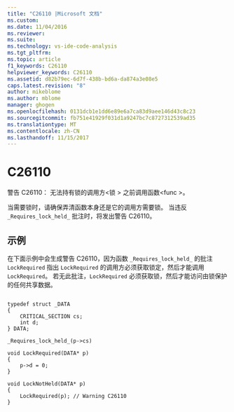 ```yaml
---
title: "C26110 |Microsoft 文档"
ms.custom: 
ms.date: 11/04/2016
ms.reviewer: 
ms.suite: 
ms.technology: vs-ide-code-analysis
ms.tgt_pltfrm: 
ms.topic: article
f1_keywords: C26110
helpviewer_keywords: C26110
ms.assetid: d82b79ec-6d7f-438b-bd6a-da874a3e08e5
caps.latest.revision: "8"
author: mikeblome
ms.author: mblome
manager: ghogen
ms.openlocfilehash: 0131dcb1e1dd6e89e6a7ca83d9aee146d43c8c23
ms.sourcegitcommit: fb751e41929f031d1a9247bc7c8727312539ad35
ms.translationtype: MT
ms.contentlocale: zh-CN
ms.lasthandoff: 11/15/2017
---
```

# <a name="c26110"></a>C26110
警告 C26110： 无法持有锁的调用方\<锁 > 之前调用函数\<func >。  
  
 当需要锁时，请确保弄清函数本身还是它的调用方需要锁。 当违反 `_Requires_lock_held_` 批注时，将发出警告 C26110。  
  
## <a name="example"></a>示例  
 在下面示例中会生成警告 C26110，因为函数 `_Requires_lock_held_` 的批注 `LockRequired` 指出 `LockRequired` 的调用方必须获取锁定，然后才能调用 `LockRequired`。 若无此批注，`LockRequired` 必须获取锁，然后才能访问由锁保护的任何共享数据。  
  
```  
  
typedef struct _DATA   
{  
    CRITICAL_SECTION cs;  
    int d;  
} DATA;  
  
_Requires_lock_held_(p->cs)  
  
void LockRequired(DATA* p)  
{  
    p->d = 0;  
}  
  
void LockNotHeld(DATA* p)   
{   
    LockRequired(p); // Warning C26110   
}  
  
```